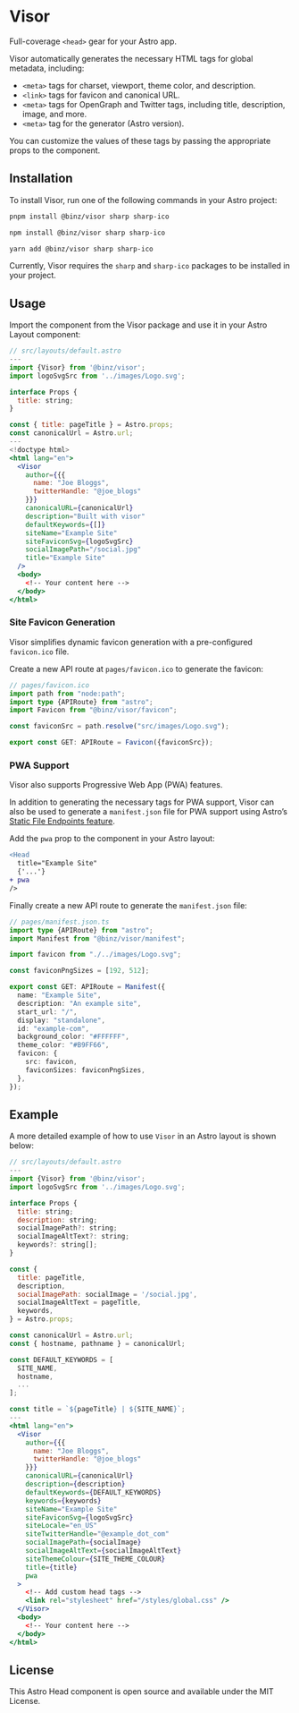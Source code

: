 # Visor

Full-coverage `<head>` gear for your Astro app.

Visor automatically generates the necessary HTML tags for global metadata, including:

- `<meta>` tags for charset, viewport, theme color, and description.
- `<link>` tags for favicon and canonical URL.
- `<meta>` tags for OpenGraph and Twitter tags, including title, description, image, and more.
- `<meta>` tag for the generator (Astro version).

You can customize the values of these tags by passing the appropriate props to the <Head> component.

## Installation

To install Visor, run one of the following commands in your Astro project:

```bash
pnpm install @binz/visor sharp sharp-ico
```

```bash
npm install @binz/visor sharp sharp-ico
```

```bash
yarn add @binz/visor sharp sharp-ico
```

Currently, Visor requires the `sharp` and `sharp-ico` packages to be installed in your project.

## Usage

Import the <Head> component from the Visor package and use it in your Astro Layout component:

```jsx
// src/layouts/default.astro
---
import {Visor} from '@binz/visor';
import logoSvgSrc from '../images/Logo.svg';

interface Props {
  title: string;
}

const { title: pageTitle } = Astro.props;
const canonicalUrl = Astro.url;
---
<!doctype html>
<html lang="en">
  <Visor
    author={{{
      name: "Joe Bloggs",
      twitterHandle: "@joe_blogs"
    }}}
    canonicalURL={canonicalUrl}
    description="Built with visor"
    defaultKeywords={[]}
    siteName="Example Site"
    siteFaviconSvg={logoSvgSrc}
    socialImagePath="/social.jpg"
    title="Example Site"
  />
  <body>
    <!-- Your content here -->
  </body>
</html>
```

### Site Favicon Generation

Visor simplifies dynamic favicon generation with a pre-configured `favicon.ico` file.

Create a new API route at `pages/favicon.ico` to generate the favicon:

```ts
// pages/favicon.ico
import path from "node:path";
import type {APIRoute} from "astro";
import Favicon from "@binz/visor/favicon";

const faviconSrc = path.resolve("src/images/Logo.svg");

export const GET: APIRoute = Favicon({faviconSrc});
```

### PWA Support

Visor also supports Progressive Web App (PWA) features.

In addition to generating the necessary tags for PWA support, Visor can also be used to generate a `manifest.json` file for PWA support using Astro’s [Static File Endpoints feature](https://docs.astro.build/en/core-concepts/endpoints/).

Add the `pwa` prop to the <Head> component in your Astro layout:

```diff lang=astro title="src/layouts/default.astro"
<Head
  title="Example Site"
  {'...'}
+ pwa
/>
```

Finally create a new API route to generate the `manifest.json` file:

```ts
// pages/manifest.json.ts
import type {APIRoute} from "astro";
import Manifest from "@binz/visor/manifest";

import favicon from "./../images/Logo.svg";

const faviconPngSizes = [192, 512];

export const GET: APIRoute = Manifest({
  name: "Example Site",
  description: "An example site",
  start_url: "/",
  display: "standalone",
  id: "example-com",
  background_color: "#FFFFFF",
  theme_color: "#B9FF66",
  favicon: {
    src: favicon,
    faviconSizes: faviconPngSizes,
  },
});
```

## Example

A more detailed example of how to use `Visor` in an Astro layout is shown below:

```jsx
// src/layouts/default.astro
---
import {Visor} from '@binz/visor';
import logoSvgSrc from '../images/Logo.svg';

interface Props {
  title: string;
  description: string;
  socialImagePath?: string;
  socialImageAltText?: string;
  keywords?: string[];
}

const {
  title: pageTitle,
  description,
  socialImagePath: socialImage = '/social.jpg',
  socialImageAltText = pageTitle,
  keywords,
} = Astro.props;

const canonicalUrl = Astro.url;
const { hostname, pathname } = canonicalUrl;

const DEFAULT_KEYWORDS = [
  SITE_NAME,
  hostname,
  ...
];

const title = `${pageTitle} | ${SITE_NAME}`;
---
<html lang="en">
  <Visor
    author={{{
      name: "Joe Bloggs",
      twitterHandle: "@joe_blogs"
    }}}
    canonicalURL={canonicalUrl}
    description={description}
    defaultKeywords={DEFAULT_KEYWORDS}
    keywords={keywords}
    siteName="Example Site"
    siteFaviconSvg={logoSvgSrc}
    siteLocale="en_US"
    siteTwitterHandle="@example_dot_com"
    socialImagePath={socialImage}
    socialImageAltText={socialImageAltText}
    siteThemeColour={SITE_THEME_COLOUR}
    title={title}
    pwa
  >
    <!-- Add custom head tags -->
    <link rel="stylesheet" href="/styles/global.css" />
  </Visor>
  <body>
    <!-- Your content here -->
  </body>
</html>
```

## License

This Astro Head component is open source and available under the MIT License.
